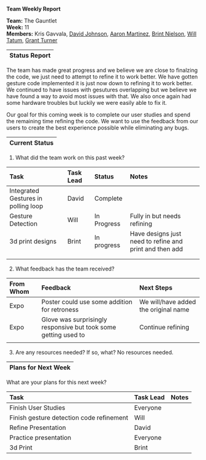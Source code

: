 **Team Weekly Report**

**Team:** The Gauntlet  
**Week:** 11  
**Members:** Kris Gavvala, [David Johnson](mailto:bluetech314@tamu.edu), [Aaron Martinez](mailto:aaron33@tamu.edu),  [Brint Nielson](mailto:brintcnielson@tamu.edu), [Will Tatum](mailto:willtaaa@tamu.edu), [Grant Turner](mailto:grantt731@tamu.edu)

| Status Report |
| :---- |

The team has made great progress and we believe we are close to finalzing the code, we just need to attempt to refine it to work better. We have gotten gesture code implemented it is just now down to refining it to work better. We continued to have issues with gesutures overlapping but we believe we have found a way to avoid most issues with that. We also once again had some hardware troubles but luckily we were easily able to fix it.

Our goal for this coming week is to complete our user studies and spend the remaining time refining the code. We want to use the feedback from our users to create the best experience possible while eliminating any bugs. 

| Current Status |
| :---- |

1. What did the team work on this past week?

| Task | Task Lead | Status | Notes |
| :---- | :---- | :---- | :---- |
| Integrated Gestures in polling loop | David | Complete |  |
| Gesture Detection | Will | In Progress | Fully in but needs refining |
| 3d print designs | Brint | In progress | Have designs just need to refine and print and then add  |
|  |  |  |  |
|  |  |  |  |

   

2. What feedback has the team received?

| From Whom | Feedback | Next Steps |
| :---- | :---- | :---- |
| Expo | Poster could use some addition for retroness | We will/have added the original name |
| Expo | Glove was surprisingly responsive but took some getting used to | Continue refining |
|  |  |  |

   

3. Are any resources needed? If so, what?
No resources needed.

| Plans for Next Week |
| :---- |

What are your plans for this next week?

| Task | Task Lead | Notes |
| :---- | :---- | :---- |
| Finish User Studies | Everyone |  |
| Finish gesture detection code refinement | Will |  |
| Refine Presentation | David |  |
| Practice presentation | Everyone |  |
| 3d Print | Brint |  |

